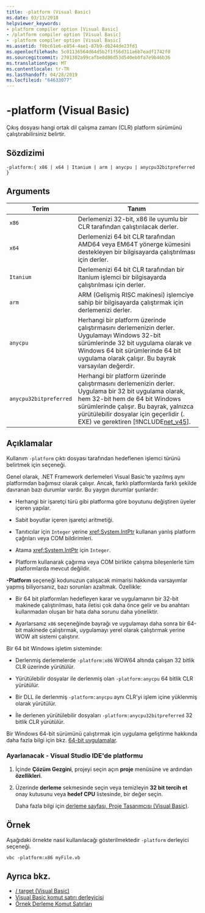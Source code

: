 ```yaml
---
title: -platform (Visual Basic)
ms.date: 03/13/2018
helpviewer_keywords:
- platform compiler option [Visual Basic]
- /platform compiler option [Visual Basic]
- -platform compiler option [Visual Basic]
ms.assetid: f9bc61e6-e854-4ae1-87b9-d6244de23fd1
ms.openlocfilehash: 5c01136564d64d5b2f1f56d311a6b7eadf1742f0
ms.sourcegitcommit: 2701302a99cafbe0d86d53d540eb0fa7e9b46b36
ms.translationtype: MT
ms.contentlocale: tr-TR
ms.lasthandoff: 04/28/2019
ms.locfileid: "64633077"
---
```

# <a name="-platform-visual-basic"></a>-platform (Visual Basic)
Çıkış dosyası hangi ortak dil çalışma zamanı (CLR) platform sürümünü çalıştırabilirsiniz belirtir.  
  
## <a name="syntax"></a>Sözdizimi  
  
```  
-platform:{ x86 | x64 | Itanium | arm | anycpu | anycpu32bitpreferred }  
```  
  
## <a name="arguments"></a>Arguments  
  
|Terim|Tanım|  
|---|---|  
|`x86`|Derlemenizi 32-bit, x86 ile uyumlu bir CLR tarafından çalıştırılacak derler.|  
|`x64`|Derlemenizi 64 bit CLR tarafından AMD64 veya EM64T yönerge kümesini destekleyen bir bilgisayarda çalıştırılması için derler.|  
|`Itanium`|Derlemenizi 64 bit CLR tarafından bir Itanium işlemci bir bilgisayarda çalıştırılması için derler.|  
|`arm`|ARM (Gelişmiş RISC makinesi) işlemciye sahip bir bilgisayarda çalıştırmak için derlemenizi derler.|  
|`anycpu`|Herhangi bir platform üzerinde çalıştırmasını derlemenizin derler. Uygulamayı Windows 32-bit sürümlerinde 32 bit uygulama olarak ve Windows 64 bit sürümlerinde 64 bit uygulama olarak çalışır. Bu bayrak varsayılan değerdir.|  
|`anycpu32bitpreferred`|Herhangi bir platform üzerinde çalıştırmasını derlemenizin derler. Uygulama bir 32 bit uygulama olarak, hem 32-bit hem de 64 bit Windows sürümlerinde çalışır. Bu bayrak, yalnızca yürütülebilir dosyalar için geçerlidir (. EXE) ve gerektiren [!INCLUDE[net_v45](~/includes/net-v45-md.md)].|  
  
## <a name="remarks"></a>Açıklamalar  
 Kullanım `-platform` çıktı dosyası tarafından hedeflenen işlemci türünü belirtmek için seçeneği.  
  
 Genel olarak, .NET Framework derlemeleri Visual Basic'te yazılmış aynı platformdan bağımsız olarak çalışır. Ancak, farklı platformlarda farklı şekilde davranan bazı durumlar vardır. Bu yaygın durumlar şunlardır:  
  
- Herhangi bir işaretçi türü gibi platforma göre boyutunu değiştiren üyeler içeren yapılar.  
  
- Sabit boyutlar içeren işaretçi aritmetiği.  
  
- Tanıtıcılar için `Integer` yerine <xref:System.IntPtr> kullanan yanlış platform çağrıları veya COM bildirimleri.  
  
- Atama <xref:System.IntPtr> için `Integer`.  
  
- Platform kullanarak çağırma veya COM birlikte çalışma bileşenlerle tüm platformlarda mevcut değildir.  
  
 **-Platform** seçeneği kodunuzun çalışacak mimarisi hakkında varsayımlar yapmış biliyorsanız, bazı sorunları azaltmak. Özellikle:  
  
- Bir 64 bit platformları hedefleyen karar ve uygulamanın bir 32-bit makinede çalıştırılması, hata iletisi çok daha önce gelir ve bu anahtarı kullanmadan oluşan bir hata daha sorunu daha yöneliktir.  
  
- Ayarlarsanız `x86` seçeneğinde bayrağı ve uygulamayı daha sonra bir 64-bit makinede çalıştırmak, uygulamayı yerel olarak çalıştırmak yerine WOW alt sistemi çalıştırır.  
  
 Bir 64 bit Windows işletim sisteminde:  
  
- Derlenmiş derlemelerde `-platform:x86` WOW64 altında çalışan 32 bitlik CLR üzerinde yürütülür.  
  
- Yürütülebilir dosyalar ile derlenmiş olan `-platform:anycpu` 64 bitlik CLR yürütülür.  
  
- Bir DLL ile derlenmiş `-platform:anycpu` aynı CLR'yi işlem içine yüklenmiş olarak yürütülür.  
  
- İle derlenen yürütülebilir dosyaları `-platform:anycpu32bitpreferred` 32 bitlik CLR yürütülür.  
  
 Bir Windows 64-bit sürümünü çalıştırmak için uygulama geliştirme hakkında daha fazla bilgi için bkz. [64-bit uygulamalar](../../../framework/64-bit-apps.md).  
  
### <a name="to-set--platform-in-the-visual-studio-ide"></a>Ayarlanacak - Visual Studio IDE'de platformu  
  
1. İçinde **Çözüm Gezgini**, projeyi seçin açın **proje** menüsüne ve ardından **özellikleri**.  
  
2. Üzerinde **derleme** sekmesinde seçin veya temizleyin **32 bit tercih et** onay kutusunu veya **hedef CPU** listesinde, bir değer seçin.  
  
     Daha fazla bilgi için [derleme sayfası, Proje Tasarımcısı (Visual Basic)](/visualstudio/ide/reference/compile-page-project-designer-visual-basic).  
  
## <a name="example"></a>Örnek  
 Aşağıdaki örnekte nasıl kullanılacağı gösterilmektedir `-platform` derleyici seçeneği.  
  
```console
vbc -platform:x86 myFile.vb  
```  
  
## <a name="see-also"></a>Ayrıca bkz.

- [/ target (Visual Basic)](target.md)
- [Visual Basic komut satırı derleyicisi](index.md)
- [Örnek Derleme Komut Satırları](sample-compilation-command-lines.md)
